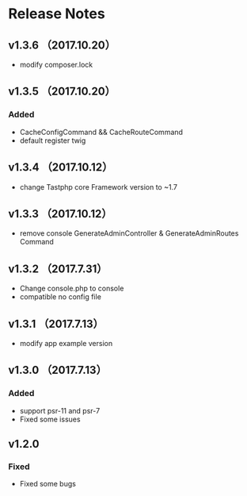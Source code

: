 # Release Notes

## v1.3.6 （2017.10.20）
* modify composer.lock

## v1.3.5 （2017.10.20）
### Added
* CacheConfigCommand && CacheRouteCommand
* default register twig

## v1.3.4 （2017.10.12）
* change Tastphp core Framework version to ~1.7

## v1.3.3 （2017.10.12）
* remove console GenerateAdminController & GenerateAdminRoutes Command

## v1.3.2 （2017.7.31）
* Change console.php to console
* compatible no config file

## v1.3.1 （2017.7.13）
*  modify app example version
## v1.3.0 （2017.7.13）
### Added 
* support psr-11 and psr-7
* Fixed some issues

## v1.2.0
### Fixed
* Fixed some bugs